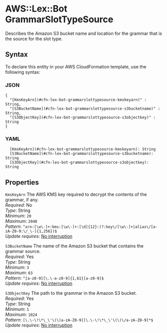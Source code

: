 # AWS::Lex::Bot GrammarSlotTypeSource<a name="aws-properties-lex-bot-grammarslottypesource"></a>

Describes the Amazon S3 bucket name and location for the grammar that is the source for the slot type\.

## Syntax<a name="aws-properties-lex-bot-grammarslottypesource-syntax"></a>

To declare this entity in your AWS CloudFormation template, use the following syntax:

### JSON<a name="aws-properties-lex-bot-grammarslottypesource-syntax.json"></a>

```
{
  "[KmsKeyArn](#cfn-lex-bot-grammarslottypesource-kmskeyarn)" : String,
  "[S3BucketName](#cfn-lex-bot-grammarslottypesource-s3bucketname)" : String,
  "[S3ObjectKey](#cfn-lex-bot-grammarslottypesource-s3objectkey)" : String
}
```

### YAML<a name="aws-properties-lex-bot-grammarslottypesource-syntax.yaml"></a>

```
  [KmsKeyArn](#cfn-lex-bot-grammarslottypesource-kmskeyarn): String
  [S3BucketName](#cfn-lex-bot-grammarslottypesource-s3bucketname): String
  [S3ObjectKey](#cfn-lex-bot-grammarslottypesource-s3objectkey): String
```

## Properties<a name="aws-properties-lex-bot-grammarslottypesource-properties"></a>

`KmsKeyArn`  <a name="cfn-lex-bot-grammarslottypesource-kmskeyarn"></a>
The AWS KMS key required to decrypt the contents of the grammar, if any\.  
*Required*: No  
*Type*: String  
*Minimum*: `20`  
*Maximum*: `2048`  
*Pattern*: `^arn:[\w\-]+:kms:[\w\-]+:[\d]{12}:(?:key\/[\w\-]+|alias\/[a-zA-Z0-9:\/_\-]{1,256})$`  
*Update requires*: [No interruption](https://docs.aws.amazon.com/AWSCloudFormation/latest/UserGuide/using-cfn-updating-stacks-update-behaviors.html#update-no-interrupt)

`S3BucketName`  <a name="cfn-lex-bot-grammarslottypesource-s3bucketname"></a>
The name of the Amazon S3 bucket that contains the grammar source\.  
*Required*: Yes  
*Type*: String  
*Minimum*: `3`  
*Maximum*: `63`  
*Pattern*: `^[a-z0-9][\.\-a-z0-9]{1,61}[a-z0-9]$`  
*Update requires*: [No interruption](https://docs.aws.amazon.com/AWSCloudFormation/latest/UserGuide/using-cfn-updating-stacks-update-behaviors.html#update-no-interrupt)

`S3ObjectKey`  <a name="cfn-lex-bot-grammarslottypesource-s3objectkey"></a>
The path to the grammar in the Amazon S3 bucket\.  
*Required*: Yes  
*Type*: String  
*Minimum*: `1`  
*Maximum*: `1024`  
*Pattern*: `[\.\-\!\*\_\'\(\)a-zA-Z0-9][\.\-\!\*\_\'\(\)\/a-zA-Z0-9]*$`  
*Update requires*: [No interruption](https://docs.aws.amazon.com/AWSCloudFormation/latest/UserGuide/using-cfn-updating-stacks-update-behaviors.html#update-no-interrupt)